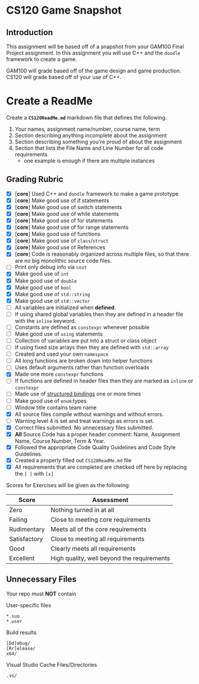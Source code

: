 # CS120 Game Snapshot

## Introduction

This assignment will be based off of a snapshot from your GAM100 Final Project assignment. In this assignment you will use C++ and the `doodle` framework to create a game.

GAM100 will grade based off of the game design and game production. CS120 will grade based off of your use of C++.

# Create a ReadMe


Create a **`CS120ReadMe.md`** markdown file that defines the following.

1. Your names, assignment name/number, course name, term
2. Section describing anything incomplete about the assignment
3. Section describing something you're proud of about the assignment
4. Section that lists the File Name and Line Number for all code requirements
    - one example is enough if there are multiple instances

## Grading Rubric

- [x] [**core**] Used C++ and `doodle` framework to make a game prototype
- [x] [**core**] Make good use of if statements
- [x] [**core**] Make good use of switch statements
- [x] [**core**] Make good use of while statements
- [x] [**core**] Make good use of for statements
- [x] [**core**] Make good use of for range statements
- [x] [**core**] Make good use of functions
- [x] [**core**] Make good use of `class`/`struct`
- [x] [**core**] Make good use of References
- [x] [**core**] Code is reasonably organized across multiple files, so that there are no big monolithic source code files.
- [ ] Print only debug info via `cout`
- [x] Make good use of `int`
- [x] Make good use of `double`
- [x] Make good use of `bool`
- [x] Make good use of `std::string`
- [x] Make good use of `std::vector`
- [ ] All variables are initialized when **defined**.
- [ ] If using shared global variables then they are defined in a header file with the `inline` keyword.
- [ ] Constants are defined as `constexpr` whenever possible
- [ ] Make good use of `using` statements
- [ ] Collection of variables are put into a struct or class object
- [ ] If using fixed size arrays then they are defined with `std::array`
- [ ] Created and used your own `namespace`
- [ ] All long functions are broken down into helper functions
- [ ] Uses default arguments rather than function overloads
- [x] Made one more `constexpr` functions
- [ ] If functions are defined in header files then they are marked as `inline` or `constexpr`
- [ ] Made use of [structured bindings](https://en.cppreference.com/w/cpp/language/structured_binding) one or more times
- [ ] Make good use of `enum` types
- [ ] Window title contains team name
- [x] All source files compile without warnings and without errors.
- [ ] Warning level 4 is set and treat warnings as errors is set.
- [x] Correct files submitted. No unnecessary files submitted.
- [x] **All** Source Code has a proper header comment: Name, Assignment Name, Course Number, Term & Year.
- [x] Followed the appropriate Code Quality Guidelines and Code Style Guidelines.
- [x] Created a properly filled out `CS120ReadMe.md` file
- [x] All requirements that are completed are checked off here by replacing the `[ ]` with `[x]`

Scores for Exercises will be given as the following:

Score        | Assessment
------------ | ----------
Zero         | Nothing turned in at all
Failing      | Close to meeting core requirements
Rudimentary  | Meets all of the core requirements
Satisfactory | Close to meeting all requirements
Good         | Clearly meets all requirements 
Excellent    | High quality, well beyond the requirements

## Unnecessary Files

Your repo must **NOT** contain

User-specific files

    *.suo
    *.user

Build results

    [Dd]ebug/
    [Rr]elease/
    x64/

Visual Studio Cache Files/Directories

    .vs/

